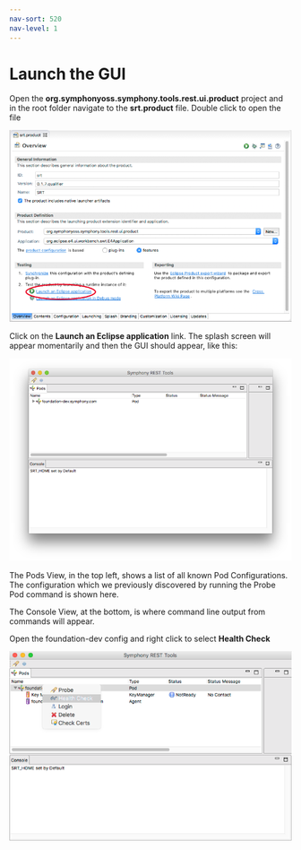 ```yaml
---
nav-sort: 520
nav-level: 1
---
```

# Launch the GUI
Open the **org.symphonyoss.symphony.tools.rest.ui.product** project and in the root folder navigate to the **srt.product** file. Double click to open the file

![Product Launch](./productLaunch.png)

Click on the **Launch an Eclipse application** link. The splash screen will appear momentarily and then the GUI should appear, like this:

![GUI Start](./guiStart.png)

The Pods View, in the top left, shows a list of all known Pod Configurations. The configuration which we previously discovered by running the Probe Pod command is shown here.

The Console View, at the bottom, is where command line output from commands will appear.

Open the foundation-dev config and right click to select **Health Check**

![Launch Healthcheck](./launchHealthcheck.png)